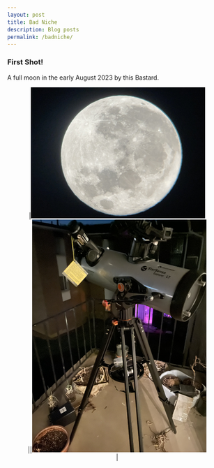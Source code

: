 ```yaml
---
layout: post
title: Bad Niche
description: Blog posts
permalink: /badniche/
---
```

<h3>First Shot!</h3>
A full moon in the early August 2023 by this Bastard. 
<p align= "center">
 |<img src="/assets/images/first-full-moon.jpg" width="400" alt="Fig. 1. The full moon and the telescope" class="figure-image-post"><br> ||<img src="/assets/images/my-telescope.jpg" width="400" alt="Fig. 1. The full moon and the telescope" class="figure-image-post"><br>|    
</p>

